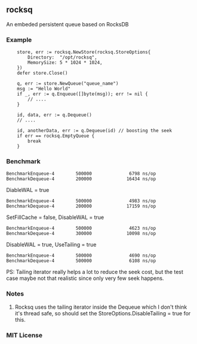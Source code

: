 ## rocksq
An embeded persistent queue based on RocksDB

### Example

```
	store, err := rocksq.NewStore(rocksq.StoreOptions{ 
		Directory:  "/opt/rocksq",
		MemorySize: 5 * 1024 * 1024,
	})
	defer store.Close()
	
	q, err := store.NewQueue("queue_name")
	msg := "Hello World"
	if _, err := q.Enqueue([]byte(msg)); err != nil {
		// ....
	}
	
	id, data, err := q.Dequeue()
	// ....
	
	id, anotherData, err := q.Dequeue(id) // boosting the seek
	if err == rocksq.EmptyQueue {
		break
	}
```

### Benchmark

```
BenchmarkEnqueue-4        500000              6798 ns/op
BenchmarkDequeue-4        200000             16434 ns/op
```

DiableWAL = true

```
BenchmarkEnqueue-4        500000              4983 ns/op
BenchmarkDequeue-4        200000             17159 ns/op
```

SetFillCache = false, DisableWAL = true

```
BenchmarkEnqueue-4        500000              4623 ns/op
BenchmarkDequeue-4        300000             10098 ns/op
```

DisableWAL = true, UseTailing = true

```
BenchmarkEnqueue-4        500000              4690 ns/op
BenchmarkDequeue-4        500000              6108 ns/op
```

PS: Tailing iterator really helps a lot to reduce the seek cost, but the test case maybe not that realistic since only very few seek happens.

### Notes

1. Rocksq uses the tailing iterator inside the Dequeue which I don't think it's thread safe, so should set the StoreOptions.DisableTailing = true for this.

### MIT License
